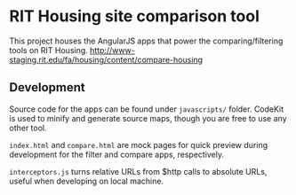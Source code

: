 RIT Housing site comparison tool
===
This project houses the AngularJS apps that power the comparing/filtering tools
on RIT Housing. http://www-staging.rit.edu/fa/housing/content/compare-housing

## Development
Source code for the apps can be found under `javascripts/` folder. CodeKit is
used to minify and generate source maps, though you are free to use any other
tool.

`index.html` and `compare.html` are mock pages for quick preview during
development for the filter and compare apps, respectively.

`interceptors.js` turns relative URLs from $http calls to absolute URLs, useful
when developing on local machine.
